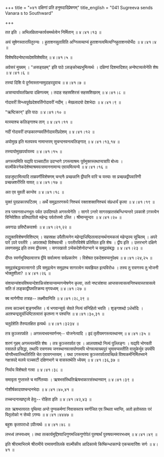 +++
title = "०४१ दक्षिणां प्रति हनुमदादिप्रेषणम्"
title_english = "041 Sugreeva sends Vanara s to Southward"

+++


तत इति । अभिलक्षितान्कार्यसमर्थत्वेन निर्मितान्  ॥  ४।४१।१३  ॥   

  

अयं सुषेणस्तारापितुरन्यः । हुताशनसुताविति अग्नित्वव्याप्यं
हुताशनत्वमित्यग्निहुताशनयोर्भेदः  ॥  ४।४१।४  ॥   

  

विशेषविदन्वेष्टव्यदेशविशेषवित्  ॥  ४।४१।५  ॥   

  

अग्रेसरं मुख्यम् । "असङ्ग्रहम्" इति पाठे ऽसङ्कोचप्रभुमित्यर्थः ।
दक्षिणां दिशमादिशत् अन्वेष्टव्यत्वेनेति शेषः  ॥  ४।४१।६  ॥   

  

तस्यां दिशि ये दुर्गमास्तान्समुदाहरदुवाच  ॥  ४।४१।७  ॥   

  

अत्राप्यार्यावर्तापेक्षया दक्षिणत्वम् । तदाह सहस्रशिरसं सहस्रशिखरम्  ॥ 
४।४१।८  ॥   

  

गोदावरीं विन्ध्यपूर्वप्रदेशवर्तिगोदावरीं नदीम् । मेखलादयो देशभेदाः  ॥ 
४।४१।९ ॥   

  

"ऋष्टिकान्" इति पाठः  ॥  ४।४१।१०  ॥   

  

मत्स्याश्च कलिङ्गाश्च तान्  ॥  ४।४१।११  ॥   

  

नदीं गोदावरीं दण्डकारण्यवर्तिगोदावरीप्रदेशम्  ॥  ४।४१।१२  ॥   

  

अयोमुख इति मलयस्य नामान्तरम् सुचन्दनवनत्वलिङ्गात्  ॥  ४।४१।१३,१४  ॥   

  

तस्यायोमुखपर्यायस्य  ॥  ४।४१।१५  ॥   

  

अगस्त्यमिति यद्यपि पञ्चवटीत उदग्भागे ऽगस्त्याश्रमः
पूर्वमुक्तस्तथाप्यत्रापि बोध्यः । वाल्मीकेरनेकदेशेष्वाश्रमवत्समाननामान्य
एवायमित्यन्ये  ॥  ४।४१।१६  ॥   

  

ग्राहजुष्टामित्यादि ताम्रपर्णीविशेषणम् चन्दनैः प्रच्छन्नानि द्वीपानि
वारि च यस्याः सा प्रच्छन्नद्वीपवारिणी प्रच्छन्नशरीरेति यावत्  ॥  ४।४१।१७
 ॥   

  

अत एव युवती कान्तेव  ॥  ४।४१।१८  ॥   

  

युक्तं पुरप्राकारघटितम् । अर्थे समुद्रतरणरूपे निश्चयं रक्ताशक्तनिश्चयं
संप्रधार्यं कृत्वा  ॥  ४।४१।१९  ॥   

  

तत्र प्लवनसाधनभूतः पर्वत उपदिश्यते अगस्त्येनेति । सागरे ऽन्तरे
सागरखातसंबन्धिन्यन्तरे ऽवकाशे ऽगस्त्येन विनिवेशितः प्रतिष्ठापितो
महेन्द्रः पर्वतोत्तमो ऽस्ति । श्रीमान्सुन्दरः  ॥  ४।४१।२०  ॥   

  

अवगाढः प्रविष्टैकपार्श्वः  ॥  ४।४१।२१,२२  ॥   

  

तद्युक्तविशेषणविशिष्टम् । सहस्राक्ष उपैतीत्यनेन
महेन्द्राधिष्ठितत्वादन्वर्थनामकत्वं महेन्द्रस्य सूचितम् । अपरे पारे ऽपरे
परतीरे । अपरशब्दो विशेषवाची । परतीरविशेषे प्रतिष्ठित इति शेषः । द्वीप
इति । उत्तरभागे दक्षिणे लवणसमुद्र इति तस्य द्वीपत्वम् । सगरखातो
ऽप्येकदेशेनोदग्भागे च समुद्रसंबद्धः  ॥  ४।४१।२३  ॥   

  

दीप्तः स्वर्णभूयिष्ठत्वात्तत्र द्वीपे सर्वात्मना सर्वप्रकारेण । विशेषत
एकदेशमप्यनुपेक्ष्य  ॥  ४।४१।२४,२५  ॥   

  

समुद्रसंबद्धत्वात्सागरो ऽपि समुद्रत्वेन समुद्रश्च सागरत्वेन व्यवह्रियत
इत्यविरोधः । तस्य तु रावणस्य तु भोजनी भोक्तुशीला?  ॥  ४।४१।२६  ॥   

  

संशयान्संशयविषयान्देशान्निःसंशयान्सम्यगन्वेषणेन कृत्वा, ततो नष्टसंशया
आप्तसत्त्वासत्वनिश्चयास्तत्रासत्वे सति तं लङ्काद्वीपमतिक्रम्य मृगयध्वम्
 ॥  ४।४१।२७  ॥   

  

क्व मार्गणीया तत्राह-- लक्ष्मीवानिति  ॥  ४।४१।२८,२९  ॥   

  

तस्य काञ्चनं शृङ्गमस्ति । यं भगवान्सूर्यः सेवते नित्यं संनिहितो भवति ।
शृङ्गशब्दो ऽर्धर्चादिः । अतश्चन्द्रसूर्याधिष्टितत्वात्तं कृतघ्ना न
पश्यन्ति  ॥  ४।४१।३०,३१  ॥   

  

चतुर्दशेति तैरुपलक्षित इत्यर्थः  ॥  ४।४१।३२३४  ॥   

  

तत्र कुञ्जरपर्वते । अगस्त्यभवनवर्णनम्-- योजनेत्यादि । इदं
तृतीयमगस्त्यस्थानम्  ॥  ४।४१।३५  ॥   

  

शरणं गृहम् अगस्त्यस्येति शेषः । तत्र कुञ्जरपर्वत एव । आलयशब्दो नित्यं
पुल्लिङ्गः । यद्यपि भोगवती रसातले प्रसिद्धा, तथापि रावणस्य
जनस्थानवत्सर्पाणामपि भोगवत्याख्यपुरं भूमावप्यस्तीति वासुकेर्भुव उपर्यपि
योगवैभवात्स्थितिरिति चेत एवावगन्तव्यम् । यथा ऽगस्त्यस्य
कुञ्जरपर्वतावच्छिन्ने विश्वकर्मनिर्मितभवने नक्षत्रपदे मलये पञ्चवटी
दक्षिणभागे च वासस्तथेति ध्येयम्  ॥  ४।४१।३६,३७  ॥   

  

निर्याय विशेषतो गत्वा  ॥  ४।४१।३८  ॥   

  

समावृता गुप्तास्ते च मार्गितव्याः । ऋषभसंस्थितिर्ऋषभाकारसंस्थानवान्  ॥ 
४।४१।३९  ॥   

  

गोशीर्षकादयश्चन्दनभेदाः  ॥  ४।४१।४०,४१  ॥   

  

तच्चन्दनास्प्रष्टृत्वे हेतुः-- रोहिता इति  ॥  ४।४१।४२,४३  ॥   

  

ततः ऋषभात्परतः पृथिव्या अन्ते पुण्यकर्मणां निवासस्तत्र स्वर्गजित एव
स्थिता भवन्ति, अतो हतोस्ततः परं पितृलोको न सेव्यो ऽगम्यः  ॥  ४।४१।४४४७
 ॥   

  

बहुशः कृतापराधो ऽपीत्यर्थः  ॥  ४।४१।४८  ॥   

  

लभध्वं लप्स्यध्वम् । तथा तत्कार्यमुद्दिश्याधिगुणमधिकगुणोपेतं पुरुषार्थं
पुरुषयत्नमारभध्वम्  ॥  ४।४१।४९  ॥   

  

इति श्रीरामाभिरामे श्रीरामीये रामायणतिलके वाल्मीकीय आदिकाव्ये
किष्किन्धाकाण्डे एकचत्वारिंशः सर्गः  ॥  ४।४१  ॥   

  


